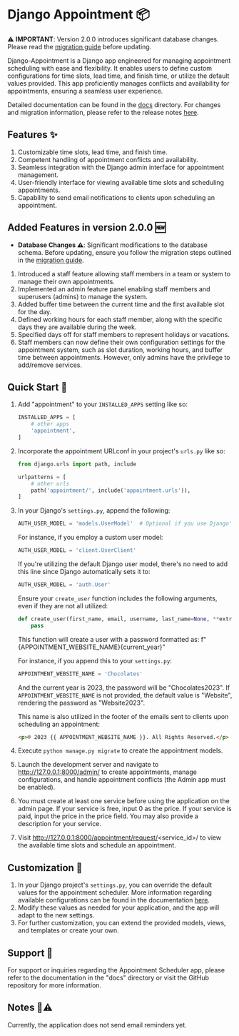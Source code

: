 # Django Appointment 📦

⚠️ **IMPORTANT**: Version 2.0.0 introduces significant database changes. Please read the [migration guide](https://github.com/adamspd/django-appointment/tree/main/migration_guide_v2.0.0.md) before updating.

Django-Appointment is a Django app engineered for managing appointment scheduling with ease and flexibility. It enables
users to define custom configurations for time slots, lead time, and finish time, or utilize the default values
provided. This app proficiently manages conflicts and availability for appointments, ensuring a seamless user
experience.

Detailed documentation can be found in the [docs](https://github.com/adamspd/django-appointment/tree/main/docs)
directory.
For changes and migration information, please refer to the release
notes [here](https://github.com/adamspd/django-appointment/tree/main/release_notes.md).

## Features ✨

1. Customizable time slots, lead time, and finish time.
2. Competent handling of appointment conflicts and availability.
3. Seamless integration with the Django admin interface for appointment management.
4. User-friendly interface for viewing available time slots and scheduling appointments.
5. Capability to send email notifications to clients upon scheduling an appointment.

## Added Features in version 2.0.0 🆕
- **Database Changes ⚠️**: Significant modifications to the database schema. Before updating, ensure you follow the migration steps outlined in the [migration guide](https://github.com/adamspd/django-appointment/tree/main/migration_guide_v2.0.0.md).
1. Introduced a staff feature allowing staff members in a team or system to manage their own appointments.
2. Implemented an admin feature panel enabling staff members and superusers (admins) to manage the system.
3. Added buffer time between the current time and the first available slot for the day.
4. Defined working hours for each staff member, along with the specific days they are available during the week.
5. Specified days off for staff members to represent holidays or vacations.
6. Staff members can now define their own configuration settings for the appointment system, such as slot duration,
   working hours, and buffer time between appointments. However, only admins have the privilege to add/remove services.

## Quick Start 🚀

1. Add "appointment" to your `INSTALLED_APPS` setting like so:

   ```python
   INSTALLED_APPS = [
       # other apps
       'appointment',
   ]
   ```

2. Incorporate the appointment URLconf in your project's `urls.py` like so:

   ```python
   from django.urls import path, include
   
   urlpatterns = [
       # other urls
       path('appointment/', include('appointment.urls')),
   ]
   ```

3. In your Django's `settings.py`, append the following:

   ```python
   AUTH_USER_MODEL = 'models.UserModel'  # Optional if you use Django's user model
   ```
   
   For instance, if you employ a custom user model:
   
   ```python
   AUTH_USER_MODEL = 'client.UserClient'
   ```
   
   If you're utilizing the default Django user model, there's no need to add this line since Django automatically sets it
   to:
   
   ```python
   AUTH_USER_MODEL = 'auth.User'
   ```
   
   Ensure your `create_user` function includes the following arguments, even if they are not all utilized:
   
   ```python
   def create_user(first_name, email, username, last_name=None, **extra_fields):
       pass
   ```
   
   This function will create a user with a password formatted as: f"{APPOINTMENT_WEBSITE_NAME}{current_year}"
   
   For instance, if you append this to your `settings.py`:
   
   ```python
   APPOINTMENT_WEBSITE_NAME = 'Chocolates'
   ```
   
   And the current year is 2023, the password will be "Chocolates2023". If `APPOINTMENT_WEBSITE_NAME` is not provided, the
   default value is "Website", rendering the password as "Website2023".
   
   This name is also utilized in the footer of the emails sent to clients upon scheduling an appointment:
   
   ```html
   <p>® 2023 {{ APPOINTMENT_WEBSITE_NAME }}. All Rights Reserved.</p>
   ```

4. Execute `python manage.py migrate` to create the appointment models.
5. Launch the development server and navigate to http://127.0.0.1:8000/admin/ to create appointments, manage
   configurations, and handle appointment conflicts (the Admin app must be enabled).
6. You must create at least one service before using the application on the admin page. If your service is free, input 0
   as the price. If your service is paid, input the price in the price field. You may also provide a description for
   your service.
7. Visit http://127.0.0.1:8000/appointment/request/<service_id>/ to view the available time slots and schedule an
   appointment.

## Customization 🔧

1. In your Django project's `settings.py`, you can override the default values for the appointment scheduler. More
   information regarding available configurations can be found in the
   documentation [here](docs/README.md#configuration).
2. Modify these values as needed for your application, and the app will adapt to the new settings.
3. For further customization, you can extend the provided models, views, and templates or create your own.

## Support 💬

For support or inquiries regarding the Appointment Scheduler app, please refer to the documentation in the "docs"
directory or visit the GitHub repository for more information.

## Notes 📝⚠️

Currently, the application does not send email reminders yet.